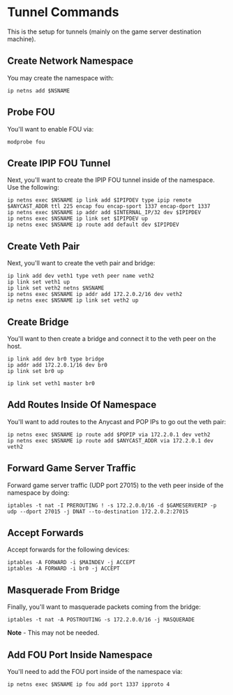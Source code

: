 # Tunnel Commands
This is the setup for tunnels (mainly on the game server destination machine).

## Create Network Namespace
You may create the namespace with:

```
ip netns add $NSNAME
```

## Probe FOU
You'll want to enable FOU via:

```
modprobe fou
```

## Create IPIP FOU Tunnel
Next, you'll want to create the IPIP FOU tunnel inside of the namespace. Use the following:

```
ip netns exec $NSNAME ip link add $IPIPDEV type ipip remote $ANYCAST_ADDR ttl 225 encap fou encap-sport 1337 encap-dport 1337
ip netns exec $NSNAME ip addr add $INTERNAL_IP/32 dev $IPIPDEV
ip netns exec $NSNAME ip link set $IPIPDEV up
ip netns exec $NSNAME ip route add default dev $IPIPDEV
```

## Create Veth Pair
Next, you'll want to create the veth pair and bridge:

```
ip link add dev veth1 type veth peer name veth2
ip link set veth1 up
ip link set veth2 netns $NSNAME
ip netns exec $NSNAME ip addr add 172.2.0.2/16 dev veth2
ip netns exec $NSNAME ip link set veth2 up
```

## Create Bridge
You'll want to then create a bridge and connect it to the veth peer on the host.

```
ip link add dev br0 type bridge
ip addr add 172.2.0.1/16 dev br0
ip link set br0 up

ip link set veth1 master br0
```

## Add Routes Inside Of Namespace
You'll want to add routes to the Anycast and POP IPs to go out the veth pair:

```
ip netns exec $NSNAME ip route add $POPIP via 172.2.0.1 dev veth2
ip netns exec $NSNAME ip route add $ANYCAST_ADDR via 172.2.0.1 dev veth2
```

## Forward Game Server Traffic
Forward game server traffic (UDP port 27015) to the veth peer inside of the namespace by doing:

```
iptables -t nat -I PREROUTING ! -s 172.2.0.0/16 -d $GAMESERVERIP -p udp --dport 27015 -j DNAT --to-destination 172.2.0.2:27015
```

## Accept Forwards
Accept forwards for the following devices:

```
iptables -A FORWARD -i $MAINDEV -j ACCEPT
iptables -A FORWARD -i br0 -j ACCEPT
```

## Masquerade From Bridge
Finally, you'll want to masquerade packets coming from the bridge:

```
iptables -t nat -A POSTROUTING -s 172.2.0.0/16 -j MASQUERADE
```

**Note** - This may not be needed.

## Add FOU Port Inside Namespace
You'll need to add the FOU port inside of the namespace via:

```
ip netns exec $NSNAME ip fou add port 1337 ipproto 4
```